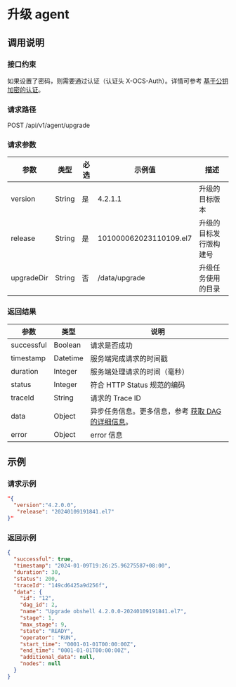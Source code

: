 # 升级 agent

## 调用说明

### 接口约束

如果设置了密码，则需要通过认证（认证头 X-OCS-Auth）。详情可参考 [基于公钥加密的认证](200.public-key-encryption-authentication.md)。

### 请求路径

POST /api/v1/agent/upgrade

### 请求参数

| 参数 | 类型 | 必选 | 示例值 | 描述 |
| --- | --- | --- | --- | --- |
| version | String | 是 | 4.2.1.1 | 升级的目标版本 |
| release | String | 是 | 101000062023110109.el7 | 升级的目标发行版构建号 |
| upgradeDir | String | 否 | /data/upgrade | 升级任务使用的目录 |

### 返回结果

| 参数 | 类型 | 说明 |
| --- | --- | --- |
| successful | Boolean | 请求是否成功 |
| timestamp | Datetime | 服务端完成请求的时间戳 |
| duration | Integer | 服务端处理请求的时间（毫秒） |
| status | Integer | 符合 HTTP Status 规范的编码 |
| traceId | String | 请求的 Trace ID |
| data | Object | 异步任务信息。更多信息，参考 [获取 DAG 的详细信息](2000.get-dag-detail.md)。 |
| error | Object | error 信息 |

## 示例

### 请求示例

```json
"{
  "version":"4.2.0.0", 
   "release": "20240109191841.el7"
}"
```

### 返回示例

```json
{
  "successful": true,
  "timestamp": "2024-01-09T19:26:25.96275587+08:00",
  "duration": 30,
  "status": 200,
  "traceId": "149cd6425a9d256f",
  "data": {
    "id": "12",
    "dag_id": 2,
    "name": "Upgrade obshell 4.2.0.0-20240109191841.el7",
    "stage": 1,
    "max_stage": 9,
    "state": "READY",
    "operator": "RUN",
    "start_time": "0001-01-01T00:00:00Z",
    "end_time": "0001-01-01T00:00:00Z",
    "additional_data": null,
    "nodes": null
  }
}
```
